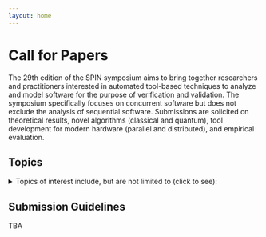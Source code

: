 ```yaml
---
layout: home
---
```


# Call for Papers

The 29th edition of the SPIN symposium aims to bring together researchers and practitioners interested in automated tool-based techniques to analyze and model software for the purpose of verification and validation. The symposium specifically focuses on concurrent software but does not exclude the analysis of sequential software. Submissions are solicited on theoretical results, novel algorithms (classical and quantum), tool development for modern hardware (parallel and distributed), and empirical evaluation.


## Topics

<details>
 <summary>Topics of interest include, but are not limited to (click to see):</summary>
 <ul>
  <li>Formal verification techniques for automated analysis of software</li>
  <li>Formal analysis for modeling languages, such as UML/state charts</li>
  <li>Formal specification languages, temporal logic, design-by-contract</li>
  <li>Model checking</li>
  <li>Automated theorem proving, including SAT and SMT</li>
  <li>Verifying compilers</li>
  <li>Abstraction and symbolic execution techniques</li>
  <li>Static analysis and abstract interpretation</li>
  <li>Combination of verification techniques</li>
  <li>Modular and compositional verification techniques</li>
  <li>Verification of timed and probabilistic systems</li>
  <li>Automated testing using advanced analysis techniques</li>
  <li>Combination of static and dynamic analyses</li>
  <li>Derivation of specifications, test cases, or other useful material via formal analysis</li>
  <li>Case studies of interesting systems or with interesting results</li>
  <li>Engineering and implementation of software verification and analysis tools</li>
  <li>Benchmark and comparative studies for formal verification and analysis tools</li>
  <li>Formal methods of education and training</li>
  <li>Insightful surveys or historical accounts on topics of relevance to the symposium</li>
  <li>Relevant tools and algorithms for modern hardware, e.g.: parallel, GPU, TPU, cloud, and quantum</li>
  <li>Formal analysis of quantum systems</li>
  <li>Formal techniques to model and analyze societal and legal systems</li>
  <li>Formal analysis of learned systems</li>
 </ul>
</details>


## Submission Guidelines

TBA
